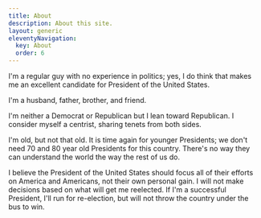 ```yaml
---
title: About
description: About this site.
layout: generic
eleventyNavigation:
  key: About
  order: 6
---
```


I'm a regular guy with no experience in politics; yes, I do think that makes me an excellent candidate for President of the United States.

I'm a husband, father, brother, and friend.

I'm neither a Democrat or Republican but I lean toward Republican. I consider myself a centrist, sharing tenets from both sides.

I'm old, but not that old. It is time again for younger Presidents; we don't need 70 and 80 year old Presidents for this country. There's no way they can understand the world the way the rest of us do.

I believe the President of the United States should focus all of their efforts on America and Americans, not their own personal gain. I will not make decisions based on what will get me reelected. If I'm a successful President, I'll run for re-election, but will not throw the country under the bus to win.